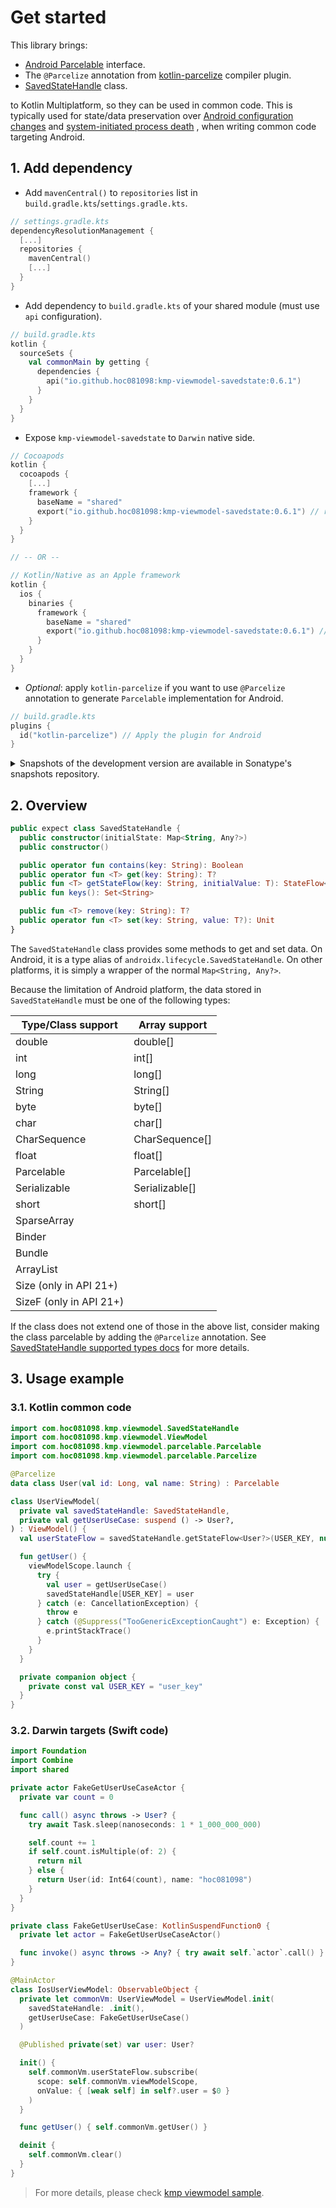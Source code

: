 # Get started

This library brings:

- [Android Parcelable](https://developer.android.com/reference/android/os/Parcelable) interface.
- The `@Parcelize` annotation
  from [kotlin-parcelize](https://developer.android.com/kotlin/parcelize) compiler plugin.
- [SavedStateHandle](https://developer.android.com/reference/androidx/lifecycle/SavedStateHandle)
  class.

to Kotlin Multiplatform, so they can be used in common code.
This is typically used for state/data preservation
over [Android configuration changes](https://developer.android.com/guide/topics/resources/runtime-changes)
and [system-initiated process death](https://developer.android.com/topic/libraries/architecture/viewmodel/viewmodel-savedstate)
, when writing common code targeting Android.

## 1. Add dependency

- Add `mavenCentral()` to `repositories` list in `build.gradle.kts`/`settings.gradle.kts`.

```kotlin
// settings.gradle.kts
dependencyResolutionManagement {
  [...]
  repositories {
    mavenCentral()
    [...]
  }
}
```

- Add dependency to `build.gradle.kts` of your shared module (must use `api` configuration).

```kotlin
// build.gradle.kts
kotlin {
  sourceSets {
    val commonMain by getting {
      dependencies {
        api("io.github.hoc081098:kmp-viewmodel-savedstate:0.6.1")
      }
    }
  }
}
```

- Expose `kmp-viewmodel-savedstate` to `Darwin` native side.

```kotlin
// Cocoapods
kotlin {
  cocoapods {
    [...]
    framework {
      baseName = "shared"
      export("io.github.hoc081098:kmp-viewmodel-savedstate:0.6.1") // required to expose the classes to iOS.
    }
  }
}

// -- OR --

// Kotlin/Native as an Apple framework
kotlin {
  ios {
    binaries {
      framework {
        baseName = "shared"
        export("io.github.hoc081098:kmp-viewmodel-savedstate:0.6.1") // required to expose the classes to iOS.
      }
    }
  }
}
```

- _Optional_: apply `kotlin-parcelize` if you want to use `@Parcelize` annotation to
  generate `Parcelable` implementation for Android.

```kotlin
// build.gradle.kts
plugins {
  id("kotlin-parcelize") // Apply the plugin for Android
}
```

<details>
<summary>Snapshots of the development version are available in Sonatype's snapshots repository.</summary>
<p>

```kotlin
// settings.gradle.kts
dependencyResolutionManagement {
  repositoriesMode.set(RepositoriesMode.PREFER_PROJECT)
  repositories {
    maven(url = "https://s01.oss.sonatype.org/content/repositories/snapshots/")
    [...]
  }
}

// build.gradle.kts
dependencies {
  api("io.github.hoc081098:kmp-viewmodel-savedstate:0.6.2-SNAPSHOT")
}
```

</p>
</details>

## 2. Overview

```kotlin
public expect class SavedStateHandle {
  public constructor(initialState: Map<String, Any?>)
  public constructor()

  public operator fun contains(key: String): Boolean
  public operator fun <T> get(key: String): T?
  public fun <T> getStateFlow(key: String, initialValue: T): StateFlow<T>
  public fun keys(): Set<String>

  public fun <T> remove(key: String): T?
  public operator fun <T> set(key: String, value: T?): Unit
}
```

The `SavedStateHandle` class provides some methods to get and set data.
On Android, it is a type alias of `androidx.lifecycle.SavedStateHandle`.
On other platforms, it is simply a wrapper of the normal `Map<String, Any?>`.

Because the limitation of Android platform, the data stored in `SavedStateHandle` must be one of the
following types:

| Type/Class support      | Array support  |
|-------------------------|----------------|
| double                  | double[]       |
| int                     | int[]          |
| long                    | long[]         |
| String                  | String[]       |
| byte                    | byte[]         |
| char                    | char[]         |
| CharSequence            | CharSequence[] |
| float                   | float[]        |
| Parcelable              | Parcelable[]   |
| Serializable            | Serializable[] |
| short                   | short[]        |
| SparseArray             |                |
| Binder                  |                |
| Bundle                  |                |
| ArrayList               |                |
| Size (only in API 21+)  |                |
| SizeF (only in API 21+) |                |

If the class does not extend one of those in the above list, consider making the class parcelable
by adding the `@Parcelize` annotation.
See [SavedStateHandle supported types docs](https://developer.android.com/topic/libraries/architecture/viewmodel/viewmodel-savedstate#types)
for more details.

## 3. Usage example

### 3.1. Kotlin common code
```kotlin
import com.hoc081098.kmp.viewmodel.SavedStateHandle
import com.hoc081098.kmp.viewmodel.ViewModel
import com.hoc081098.kmp.viewmodel.parcelable.Parcelable
import com.hoc081098.kmp.viewmodel.parcelable.Parcelize

@Parcelize
data class User(val id: Long, val name: String) : Parcelable

class UserViewModel(
  private val savedStateHandle: SavedStateHandle,
  private val getUserUseCase: suspend () -> User?,
) : ViewModel() {
  val userStateFlow = savedStateHandle.getStateFlow<User?>(USER_KEY, null).wrap()

  fun getUser() {
    viewModelScope.launch {
      try {
        val user = getUserUseCase()
        savedStateHandle[USER_KEY] = user
      } catch (e: CancellationException) {
        throw e
      } catch (@Suppress("TooGenericExceptionCaught") e: Exception) {
        e.printStackTrace()
      }
    }
  }

  private companion object {
    private const val USER_KEY = "user_key"
  }
}
```

### 3.2. Darwin targets (Swift code)

```swift
import Foundation
import Combine
import shared

private actor FakeGetUserUseCaseActor {
  private var count = 0

  func call() async throws -> User? {
    try await Task.sleep(nanoseconds: 1 * 1_000_000_000)

    self.count += 1
    if self.count.isMultiple(of: 2) {
      return nil
    } else {
      return User(id: Int64(count), name: "hoc081098")
    }
  }
}

private class FakeGetUserUseCase: KotlinSuspendFunction0 {
  private let actor = FakeGetUserUseCaseActor()

  func invoke() async throws -> Any? { try await self.`actor`.call() }
}

@MainActor
class IosUserViewModel: ObservableObject {
  private let commonVm: UserViewModel = UserViewModel.init(
    savedStateHandle: .init(),
    getUserUseCase: FakeGetUserUseCase()
  )

  @Published private(set) var user: User?

  init() {
    self.commonVm.userStateFlow.subscribe(
      scope: self.commonVm.viewModelScope,
      onValue: { [weak self] in self?.user = $0 }
    )
  }

  func getUser() { self.commonVm.getUser() }

  deinit {
    self.commonVm.clear()
  }
}
```

> For more details, please
> check [kmp viewmodel sample](https://github.com/hoc081098/kmp-viewmodel/tree/master/sample).
